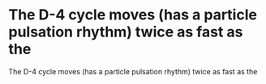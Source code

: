 # The D-4 cycle moves (has a particle pulsation rhythm) twice as fast as the

The D-4 cycle moves (has a particle pulsation rhythm) twice as fast as the